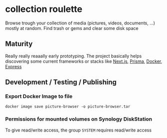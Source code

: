 # collection roulette

Browse trough your collection of media (pictures, videos, documents, ...) mostly at random. Find trash or gems and clear some disk space

## Maturity

Really really reaaally early prototyping. The project basically helps discovering some current frameworks or stacks like [Next.js](https://github.com/vercel/next.js), [Prisma](https://github.com/prisma), [Docker](https://github.com/docker), [Express](https://github.com/expressjs)

## Development / Testing / Publishing

### Export Docker Image to file

`docker image save picture-browser -o picture-browser.tar`

### Permissions for mounted volumes on Synology DiskStation

To give read/write access, the group `SYSTEM` requires read/write access